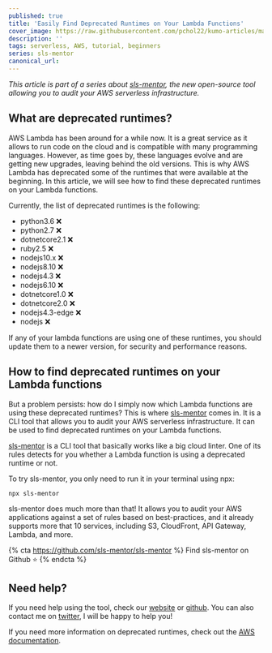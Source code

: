 ```yaml
---
published: true
title: 'Easily Find Deprecated Runtimes on Your Lambda Functions'
cover_image: https://raw.githubusercontent.com/pchol22/kumo-articles/master/blog-posts/sls-mentor/runtimes/assets/cover.png
description: ''
tags: serverless, AWS, tutorial, beginners
series: sls-mentor
canonical_url:
---
```


_This article is part of a series about [sls-mentor][sls-mentor], the new open-source tool allowing you to audit your AWS serverless infrastructure._

## What are deprecated runtimes?

AWS Lambda has been around for a while now. It is a great service as it allows to run code on the cloud and is compatible with many programming languages. However, as time goes by, these languages evolve and are getting new upgrades, leaving behind the old versions. This is why AWS Lambda has deprecated some of the runtimes that were available at the beginning. In this article, we will see how to find these deprecated runtimes on your Lambda functions.

Currently, the list of deprecated runtimes is the following:

- python3.6 ❌
- python2.7 ❌
- dotnetcore2.1 ❌
- ruby2.5 ❌
- nodejs10.x ❌
- nodejs8.10 ❌
- nodejs4.3 ❌
- nodejs6.10 ❌
- dotnetcore1.0 ❌
- dotnetcore2.0 ❌
- nodejs4.3-edge ❌
- nodejs ❌

If any of your lambda functions are using one of these runtimes, you should update them to a newer version, for security and performance reasons.

## How to find deprecated runtimes on your Lambda functions

But a problem persists: how do I simply now which Lambda functions are using these deprecated runtimes? This is where [sls-mentor][sls-mentor] comes in. It is a CLI tool that allows you to audit your AWS serverless infrastructure. It can be used to find deprecated runtimes on your Lambda functions.

[sls-mentor][sls-mentor] is a CLI tool that basically works like a big cloud linter. One of its rules detects for you whether a Lambda function is using a deprecated runtime or not.

To try sls-mentor, you only need to run it in your terminal using npx:

```bash
npx sls-mentor
```

sls-mentor does much more than that! It allows you to audit your AWS applications against a set of rules based on best-practices, and it already supports more that 10 services, including S3, CloudFront, API Gateway, Lambda, and more.

{% cta https://github.com/sls-mentor/sls-mentor %} Find sls-mentor on Github ⭐️ {% endcta %}

## Need help?

If you need help using the tool, check our [website][website] or [github][github]. You can also contact me on [twitter][twitter], I will be happy to help you!

If you need more information on deprecated runtimes, check out the [AWS documentation](https://docs.aws.amazon.com/lambda/latest/dg/runtime-support-policy.html).

[sls-mentor]: https://www.sls-mentor.dev/
[website]: https://www.sls-mentor.dev/
[github]: https://github.com/sls-mentor/sls-mentor
[twitter]: https://twitter.com/PierreChollet22
